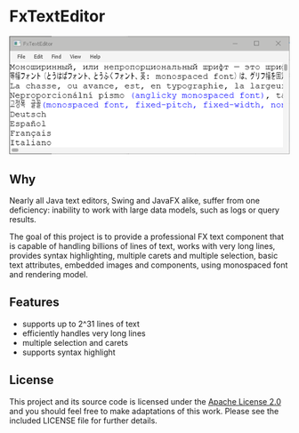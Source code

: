 # FxTextEditor

![screenshot](https://github.com/andy-goryachev/FxTextEditor/blob/master/doc/screenshot.png)


## Why ##

Nearly all Java text editors, Swing and JavaFX alike, suffer from one deficiency: inability to work with large 
data models, such as logs or query results.

The goal of this project is to provide a professional FX text component that is capable of handling billions of 
lines of text, works with very long lines, provides syntax highlighting, multiple carets and multiple selection, basic text attributes,
embedded images and components, using monospaced font and rendering model.


## Features

* supports up to 2^31 lines of text
* efficiently handles very long lines
* multiple selection and carets
* supports syntax highlight
 

## License

This project and its source code is licensed under the [Apache License 2.0](http://www.apache.org/licenses/LICENSE-2.0) and you should feel free to make adaptations of this work. Please see the included LICENSE file for further details.
